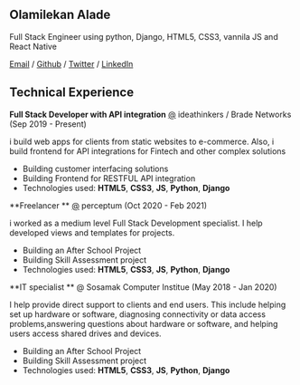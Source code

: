 ## Olamilekan Alade 


Full Stack Engineer using python, Django, HTML5, CSS3, vannila JS and React Native

[Email](https://mailto:aladelekan187@gmail.com) / [Github](https://github.com/alic-xc) / [Twitter](https://twitter.com/aladelekan187) / [LinkedIn](linkedin.com/in/alade-lekan-82319b165)
  
  ## Technical Experience
    
  **Full Stack Developer with API integration** [@](https://ideathinkers.com.ng) ideathinkers / Brade Networks (Sep 2019 - Present)
  
  i build web apps for clients from static websites to e-commerce. Also, i build frontend for API integrations for Fintech and other complex solutions
  
  - Building customer interfacing solutions
  - Building Frontend for RESTFUL API integration
  - Technologies used: **HTML5**, **CSS3**, **JS**, **Python**, **Django**
   
  **Freelancer ** [@](https://upwork.com) perceptum (Oct 2020 - Feb 2021)
  
  i worked as a medium level Full Stack Development specialist. I help developed views and templates for projects.
  
  - Building an After School Project
  - Building Skill Assessment project
  - Technologies used: **HTML5**, **CSS3**, **JS**, **Python**, **Django**
 
  **IT specialist ** @ Sosamak Computer Institue (May 2018 - Jan 2020)
  
  I help provide direct support to clients and end users. This include helping set up hardware or software, diagnosing connectivity or data access                     problems,answering questions about hardware or software, and helping users access shared drives and devices.  
  
  - Building an After School Project
  - Building Skill Assessment project
  - Technologies used: **HTML5**, **CSS3**, **JS**, **Python**, **Django**
    
